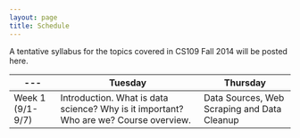 ```yaml
---
layout: page
title: Schedule
---
```


A tentative syllabus for the topics covered in CS109 Fall 2014 will be posted here. 

--- | Tuesday | Thursday
--- | --- | ---
Week 1 (9/1-9/7) | Introduction. What is data science? Why is it important? Who are we? Course overview. | Data Sources, Web Scraping and Data Cleanup
